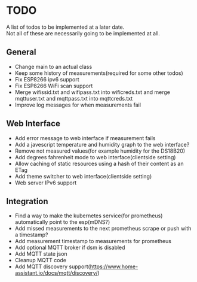 # TODO
A list of todos to be implemented at a later date.  
Not all of these are necessarily going to be implemented at all.

## General
 * Change main to an actual class
 * Keep some history of measurements(required for some other todos)
 * Fix ESP8266 ipv6 support
 * Fix ESP8266 WiFi scan support
 * Merge wifissid.txt and wifipass.txt into wificreds.txt and merge mqttuser.txt and mqttpass.txt into mqttcreds.txt
 * Improve log messages for when measurements fail

## Web Interface
 * Add error message to web interface if measurement fails
 * Add a javescript temperature and humidity graph to the web interface?
 * Remove not measured values(for example humidity for the DS18B20)
 * Add degrees fahrenheit mode to web interface(clientside setting)
 * Allow caching of static resources using a hash of their content as an ETag
 * Add theme switcher to web interface(clientside setting)
 * Web server IPv6 support

## Integration
 * Find a way to make the kubernetes service(for prometheus) automatically point to the esp(mDNS?)
 * Add missed measurements to the next prometheus scrape or push with a timestamp?
 * Add measurement timestamp to measurements for prometheus
 * Add optional MQTT broker if dsm is disabled
 * Add MQTT state json
 * Cleanup MQTT code
 * Add MQTT discovery support(https://www.home-assistant.io/docs/mqtt/discovery/)
